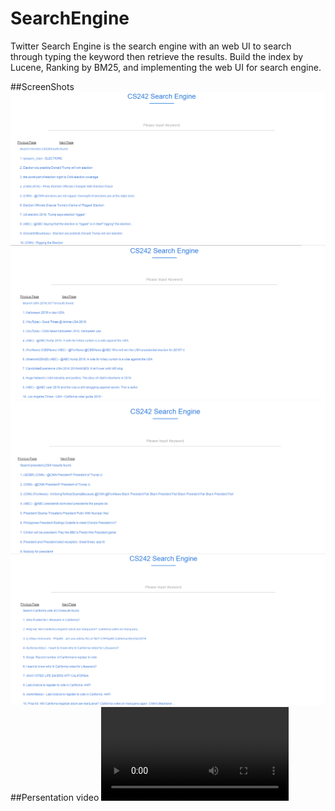 # SearchEngine
Twitter Search Engine is the search engine with an web UI to search through typing the keyword then retrieve the results.
Build the index by Lucene, Ranking by BM25, and implementing the web UI for search engine.

##ScreenShots
![screenshot1](https://github.com/PeaceUCR/SearchEngine/blob/master/ss1.PNG)
![screenshot2](https://github.com/PeaceUCR/SearchEngine/blob/master/ss2.PNG)
![screenshot3](https://github.com/PeaceUCR/SearchEngine/blob/master/ss3.PNG)
![screenshot4](https://github.com/PeaceUCR/SearchEngine/blob/master/ss4.PNG)
##Persentation video
![video](https://github.com/PeaceUCR/SearchEngine/blob/master/presentationVideo.mp4)
